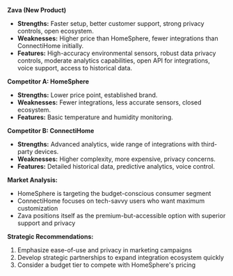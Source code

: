 **Zava (New Product)**
-   **Strengths:** Faster setup, better customer support, strong privacy controls, open ecosystem.
-   **Weaknesses:** Higher price than HomeSphere, fewer integrations than ConnectiHome initially.
-   **Features:** High-accuracy environmental sensors, robust data privacy controls, moderate analytics capabilities, open API for integrations, voice support, access to historical data.

**Competitor A: HomeSphere**
-   **Strengths:** Lower price point, established brand.
-   **Weaknesses:** Fewer integrations, less accurate sensors, closed ecosystem.
-   **Features:** Basic temperature and humidity monitoring.

**Competitor B: ConnectiHome**
-   **Strengths:** Advanced analytics, wide range of integrations with third-party devices.
-   **Weaknesses:** Higher complexity, more expensive, privacy concerns.
-   **Features:** Detailed historical data, predictive analytics, voice control.

**Market Analysis:**
- HomeSphere is targeting the budget-conscious consumer segment
- ConnectiHome focuses on tech-savvy users who want maximum customization
- Zava positions itself as the premium-but-accessible option with superior support and privacy

**Strategic Recommendations:**
1. Emphasize ease-of-use and privacy in marketing campaigns
2. Develop strategic partnerships to expand integration ecosystem quickly  
3. Consider a budget tier to compete with HomeSphere's pricing